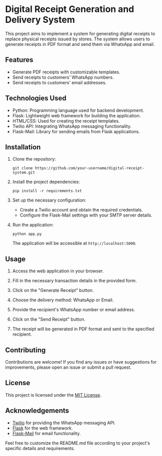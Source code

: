 # Digital Receipt Generation and Delivery System

This project aims to implement a system for generating digital receipts to replace physical receipts issued by stores. The system allows users to generate receipts in PDF format and send them via WhatsApp and email.

## Features

- Generate PDF receipts with customizable templates.
- Send receipts to customers' WhatsApp numbers.
- Send receipts to customers' email addresses.

## Technologies Used

- Python: Programming language used for backend development.
- Flask: Lightweight web framework for building the application.
- HTML/CSS: Used for creating the receipt templates.
- Twilio API: Integrating WhatsApp messaging functionality.
- Flask-Mail: Library for sending emails from Flask applications.

## Installation

1. Clone the repository:

   ```shell
   git clone https://github.com/your-username/digital-receipt-system.git
   ```

2. Install the project dependencies:

   ```shell
   pip install -r requirements.txt
   ```

3. Set up the necessary configuration:

   - Create a Twilio account and obtain the required credentials.
   - Configure the Flask-Mail settings with your SMTP server details.

4. Run the application:

   ```shell
   python app.py
   ```

   The application will be accessible at `http://localhost:5000`.

## Usage

1. Access the web application in your browser.

2. Fill in the necessary transaction details in the provided form.

3. Click on the "Generate Receipt" button.

4. Choose the delivery method: WhatsApp or Email.

5. Provide the recipient's WhatsApp number or email address.

6. Click on the "Send Receipt" button.

7. The receipt will be generated in PDF format and sent to the specified recipient.

## Contributing

Contributions are welcome! If you find any issues or have suggestions for improvements, please open an issue or submit a pull request.

## License

This project is licensed under the [MIT License](LICENSE).

## Acknowledgements

- [Twilio](https://www.twilio.com/) for providing the WhatsApp messaging API.
- [Flask](https://flask.palletsprojects.com/) for the web framework.
- [Flask-Mail](https://pythonhosted.org/Flask-Mail/) for email functionality.

Feel free to customize the README.md file according to your project's specific details and requirements.
